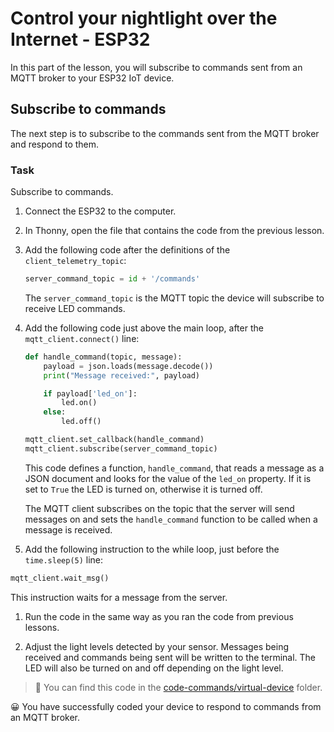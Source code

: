 # Control your nightlight over the Internet - ESP32

In this part of the lesson, you will subscribe to commands sent from an MQTT broker to your ESP32 IoT device.

## Subscribe to commands

The next step is to subscribe to the commands sent from the MQTT broker and respond to them.

### Task

Subscribe to commands.

1. Connect the ESP32 to the computer.

1. In Thonny, open the file that contains the code from the previous lesson.

1. Add the following code after the definitions of the `client_telemetry_topic`:

    ```python
    server_command_topic = id + '/commands'
    ```

    The `server_command_topic` is the MQTT topic the device will subscribe to receive LED commands.

1. Add the following code just above the main loop, after the `mqtt_client.connect()` line:

    ```python
    def handle_command(topic, message):
        payload = json.loads(message.decode())
        print("Message received:", payload)
    
        if payload['led_on']:
            led.on()
        else:
            led.off()

    mqtt_client.set_callback(handle_command)
    mqtt_client.subscribe(server_command_topic)
    ```

    This code defines a function, `handle_command`, that reads a message as a JSON document and looks for the value of the `led_on` property. If it is set to `True` the LED is turned on, otherwise it is turned off.

    The MQTT client subscribes on the topic that the server will send messages on and sets the `handle_command` function to be called when a message is received.

1. Add the following instruction to the while loop, just before the `time.sleep(5)` line:

  ```python
  mqtt_client.wait_msg()
  ```
  This instruction waits for a message from the server.

1. Run the code in the same way as you ran the code from previous lessons.

1. Adjust the light levels detected by your sensor. Messages being received and commands being sent will be written to the terminal. The LED will also be turned on and off depending on the light level.

> 💁 You can find this code in the [code-commands/virtual-device](code-commands/virtual-device) folder.

😀 You have successfully coded your device to respond to commands from an MQTT broker.
